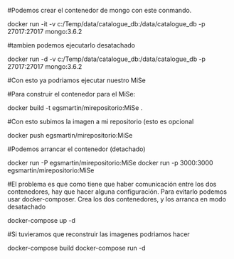 #Podemos crear el contenedor de mongo con este conmando.

docker run -it -v c:/Temp/data/catalogue_db:/data/catalogue_db -p 27017:27017 mongo:3.6.2

#tambien podemos ejecutarlo desatachado

docker run -d -v c:/Temp/data/catalogue_db:/data/catalogue_db -p 27017:27017 mongo:3.6.2

#Con esto ya podriamos ejecutar nuestro MiSe

#Para construir el contenedor para el MiSe:

docker build -t egsmartin/mirepositorio:MiSe .

#Con esto subimos la imagen a mi repositorio (esto es opcional

docker push egsmartin/mirepositorio:MiSe

#Podemos arrancar el contenedor (detachado)

docker run -P egsmartin/mirepositorio:MiSe
docker run -p 3000:3000 egsmartin/mirepositorio:MiSe

#El problema es que como tiene que haber comunicación entre los dos contenedores, hay que hacer alguna configuración. Para evitarlo podemos usar docker-composer. Crea los dos contenedores, y los arranca en modo desatachado

docker-compose up -d

#Si tuvieramos que reconstruir las imagenes podriamos hacer

docker-compose build
docker-compose run -d
